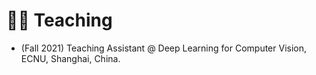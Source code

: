 # 🧑‍🏫 Teaching
- (Fall 2021) Teaching Assistant @ Deep Learning for Computer Vision, ECNU, Shanghai, China.